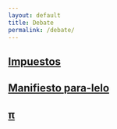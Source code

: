 ```yaml
---
layout: default
title: Debate
permalink: /debate/
---
```



## [Impuestos](/impuestos/)
## [Manifiesto para-lelo](/manifiesto-para-lelo/)
## [π](/racion%CF%80/)

